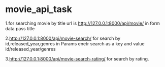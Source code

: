 # movie_api_task

1.for searching movie by title url is http://127.0.0.1:8000/api/movie/
 in form data pass title
 
2.http://127.0.0.1:8000/api/movie-search/ for search by id,released_year,genres
in Params enetr search as a key and value id/released_year/genres

3.http://127.0.0.1:8000/api/movie-search-rating/ for search by rating.
 
 
